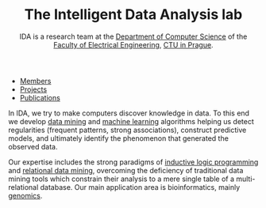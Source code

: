 <!DOCTYPE html>
<html>
<head>
<title>The Intelligent Data Analysis lab</title>
<link rel="stylesheet" type="text/css" href="style.css">
<meta name="viewport" content="width=device-width" />
</head>
<html>

<header>

# The Intelligent Data Analysis lab

IDA is a research team at the [Department of Computer Science](http://cs.felk.cvut.cz)
of the [Faculty of Electrical Engineering](http://fel.cvut.cz),
[CTU in Prague](http://cvut.cz).

</header><nav>

 - [Members](http://cs.felk.cvut.cz/en/people/?researchTeam=3)
 - [Projects](http://cs.felk.cvut.cz/en/projects/ida)
 - [Publications](http://cs.felk.cvut.cz/en/publications/ida)

</nav>



<main>

In IDA, we try to make computers discover knowledge in data.
To this end we develop
[data mining](http://en.wikipedia.org/wiki/Data_mining) and
[machine learning](http://en.wikipedia.org/wiki/Machine_learning)
algorithms helping us detect regularities
(frequent patterns, strong associations),
construct predictive models,
and ultimately identify the phenomenon
that generated the observed data.

Our expertise includes the strong paradigms of
[inductive logic programming](https://en.wikipedia.org/wiki/Inductive_logic_programming)
and [relational data mining](http://en.wikipedia.org/wiki/Relational_data_mining),
overcoming the deficiency of traditional data mining tools
which constrain their analysis to a mere single table of a multi-relational database.
Our main application area is bioinformatics, mainly [genomics](http://en.wikipedia.org/wiki/Genomics).

</main>

<!--
## People

 - [Ing. Michael Anděl](http://cs.felk.cvut.cz/en/people/andelmi2)
 - [Ing. Jáchym Barvínek](http://cs.felk.cvut.cz/en/people/barvijac)
 - [Radomír Černoch, MSc.](http://cs.felk.cvut.cz/en/people/cernorad)
 - [Bc. Martin Hořeňovský](http://cs.felk.cvut.cz/en/people/horenmar)
 - [Ing. Ondřej Hubáček](http://cs.felk.cvut.cz/en/people/hubacon2)
 - [doc. Ing. Jiří Kléma, Ph.D.](http://cs.felk.cvut.cz/en/people/klema)
 - [Ing. Vladislav Král](http://cs.felk.cvut.cz/en/people/kralvla1)
 - [Bc. Marek Kryška](http://cs.felk.cvut.cz/en/people/kryskmar)
 - [Dr. Vyacheslav Kungurtsev, Ph.D.](http://cs.felk.cvut.cz/en/people/kunguvya)
 - [Ing. František Malinka](http://cs.felk.cvut.cz/en/people/malinfr1)
 - [Petr Ryšavý, MSc.](http://cs.felk.cvut.cz/en/people/rysavpe1)
 - [Ing. Gustav Šourek](http://cs.felk.cvut.cz/en/people/souregus)
 - [Ing. Martin Svatoš](http://cs.felk.cvut.cz/en/people/svatoma1)
 - [prof. Ing. Filip Železný, Ph.D.](http://cs.felk.cvut.cz/en/people/zelezny)
-->
</html>
